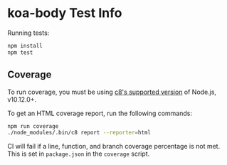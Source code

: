 # koa-body Test Info

Running tests:
```sh
npm install
npm test
```

## Coverage
To run coverage, you must be using [c8's supported version](https://github.com/bcoe/c8#supported-nodejs-versions) of Node.js, v10.12.0+.

To get an HTML coverage report, run the following commands:
```sh
npm run coverage
./node_modules/.bin/c8 report --reporter=html
```

CI will fail if a line, function, and branch coverage percentage is not met. This is set in `package.json` in the `coverage` script.
